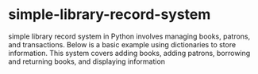 # simple-library-record-system
 simple library record system in Python involves managing books, patrons, and transactions. Below is a basic example using dictionaries to store information. This system covers adding books, adding patrons, borrowing and returning books, and displaying information
